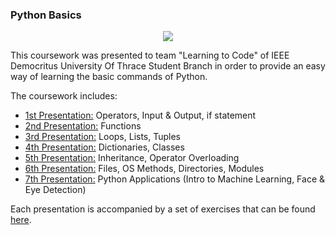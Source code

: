 ### Python Basics
<p align="center">
  <img src="https://www.python.org/static/community_logos/python-logo-master-v3-TM-flattened.png">
</p>  
This coursework was presented to team "Learning to Code" of IEEE Democritus University Of Thrace Student Branch in order to provide an easy way of learning the basic commands of Python.  

The coursework includes:
- [1st Presentation:](https://github.com/emmanouilidisk/Python_Basics/blob/master/Presentations/presentation_1.pdf) Operators, Input & Output, if statement
- [2nd Presentation:](https://github.com/emmanouilidisk/Python_Basics/blob/master/Presentations/presentation_2.pdf) Functions
- [3rd Presentation:](https://github.com/emmanouilidisk/Python_Basics/blob/master/Presentations/presentation_3.pdf) Loops, Lists, Tuples 
- [4th Presentation:](https://github.com/emmanouilidisk/Python_Basics/blob/master/Presentations/presentation_4.pdf) Dictionaries, Classes
- [5th Presentation:](https://github.com/emmanouilidisk/Python_Basics/blob/master/Presentations/presentation_5.pdf) Inheritance, Operator Overloading
- [6th Presentation:](https://github.com/emmanouilidisk/Python_Basics/blob/master/Presentations/presentation_6.pdf) Files, OS Methods, Directories, Modules
- [7th Presentation:](https://github.com/emmanouilidisk/Python_Basics/blob/master/Presentations/presentation_7.pdf) Python Applications (Intro to Machine Learning, Face & Eye Detection)

Each presentation is accompanied by a set of exercises that can be found [here](https://github.com/emmanouilidisk/Python_Basics/tree/master/Exercises).
